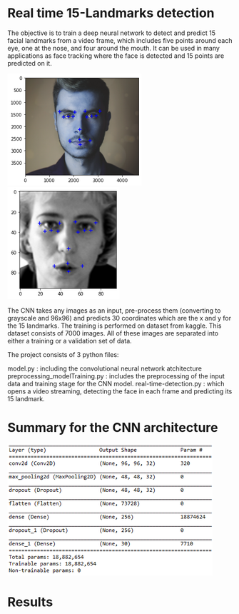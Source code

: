 # Real time 15-Landmarks detection
The objective is to train a deep neural network to detect and predict 15 facial landmarks from a video frame, which includes five points around each eye,  one at the nose, and four around the mouth. It can be used in many applications as face tracking where the face is detected and 15 points are predicted on it.



![](images/test1.png)                     ![](images/test2.png)  



The CNN takes any images as an input, pre-process them (converting to grayscale and 96x96) and predicts 30 coordinates which are the x and y for the 15 landmarks. The training is performed on dataset from kaggle. This dataset consists of 7000 images. All of these images are separated into either a training or a validation set of data.

The project consists of 3 python files:

model.py : including the convolutional neural network atchitecture
preprocessing_modelTraining.py : includes the preprocessing of the input data and training stage for the CNN model.
real-time-detection.py : which opens a video streaming, detecting the face in each frame and predicting its 15 landmark.

# Summary for the CNN architecture


![](images/model_summary.png) 


# Results





